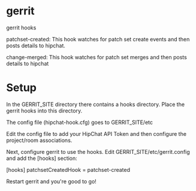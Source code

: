 gerrit
======

gerrit hooks

patchset-created:
  This hook watches for patch set create events and then posts details to hipchat.

change-merged:
  This hook watches for patch set merges and then posts details to hipchat

Setup
=====
In the GERRIT_SITE directory there contains a hooks directory. Place the gerrit hooks into this directory.

The config file (hipchat-hook.cfg) goes to GERRIT_SITE/etc

Edit the config file to add your HipChat API Token and then configure the project/room associations.

Next, configure gerrit to use the hooks. Edit GERRIT_SITE/etc/gerrit.config and add the [hooks] section:

  [hooks]
        patchsetCreatedHook = patchset-created

Restart gerrit and you're good to go!